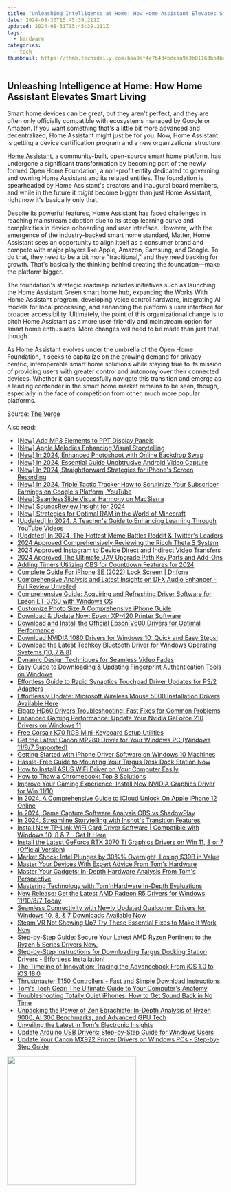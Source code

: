 ```yaml
---
title: "Unleashing Intelligence at Home: How Home Assistant Elevates Smart Living"
date: 2024-08-30T15:45:39.211Z
updated: 2024-08-31T15:45:39.211Z
tags:
  - hardware
categories:
  - tech
thumbnail: https://thmb.techidaily.com/baa9af4e7b434bdeaa9a3b01163bb4bc26127160d176aa35825ab519985b4fb1.jpg
---
```


## Unleashing Intelligence at Home: How Home Assistant Elevates Smart Living

Smart home devices can be great, but they aren't perfect, and they are often only officially compatible with ecosystems managed by Google or Amazon. If you want something that's a little bit more advanced and decentralized, Home Assistant might just be for you. Now, Home Assistant is getting a device certification program and a new organizational structure.

[Home Assistant](https://www.home-assistant.io/), a community-built, open-source smart home platform, has undergone a significant transformation by becoming part of the newly formed Open Home Foundation, a non-profit entity dedicated to governing and owning Home Assistant and its related entities. The foundation is spearheaded by Home Assistant's creators and inaugural board members, and while in the future it _might_ become bigger than just Home Assistant, right now it's basically only that.

 Despite its powerful features, Home Assistant has faced challenges in reaching mainstream adoption due to its steep learning curve and complexities in device onboarding and user interface. However, with the emergence of the industry-backed smart home standard, Matter, Home Assistant sees an opportunity to align itself as a consumer brand and compete with major players like Apple, Amazon, Samsung, and Google. To do that, they need to be a bit more "traditional," and they need backing for growth. That's basically the thinking behind creating the foundation—make the platform bigger.

 The foundation's strategic roadmap includes initiatives such as launching the Home Assistant Green smart home hub, expanding the Works With Home Assistant program, developing voice control hardware, integrating AI models for local processing, and enhancing the platform's user interface for broader accessibility. Ultimately, the point of this organizational change is to pitch Home Assistant as a more user-friendly and mainstream option for smart home enthusiasts. More changes will need to be made than just that, though.

 As Home Assistant evolves under the umbrella of the Open Home Foundation, it seeks to capitalize on the growing demand for privacy-centric, interoperable smart home solutions while staying true to its mission of providing users with greater control and autonomy over their connected devices. Whether it can successfully navigate this transition and emerge as a leading contender in the smart home market remains to be seen, though, especially in the face of competition from other, much more popular platforms.

 Source: [The Verge](https://www.theverge.com/24135207/home-assistant-announces-open-home-foundation)

<ins class="adsbygoogle"
     style="display:block"
     data-ad-format="autorelaxed"
     data-ad-client="ca-pub-7571918770474297"
     data-ad-slot="1223367746"></ins>



<ins class="adsbygoogle"
     style="display:block"
     data-ad-client="ca-pub-7571918770474297"
     data-ad-slot="8358498916"
     data-ad-format="auto"
     data-full-width-responsive="true"></ins>

<span class="atpl-alsoreadstyle">Also read:</span>
<div><ul>
<li><a href="https://extra-hints.techidaily.com/new-add-mp3-elements-to-ppt-display-panels/"><u>[New] Add MP3 Elements to PPT Display Panels</u></a></li>
<li><a href="https://article-files.techidaily.com/new-apple-melodies-enhancing-visual-storytelling/"><u>[New] Apple Melodies Enhancing Visual Storytelling</u></a></li>
<li><a href="https://fox-cloud.techidaily.com/new-in-2024-enhanced-photoshoot-with-online-backdrop-swap/"><u>[New] In 2024, Enhanced Photoshoot with Online Backdrop Swap</u></a></li>
<li><a href="https://screen-mirroring-recording.techidaily.com/new-in-2024-essential-guide-unobtrusive-android-video-capture/"><u>[New] In 2024, Essential Guide  Unobtrusive Android Video Capture</u></a></li>
<li><a href="https://video-screen-grab.techidaily.com/new-in-2024-straightforward-strategies-for-iphones-screen-recording/"><u>[New] In 2024, Straightforward Strategies for iPhone's Screen Recording</u></a></li>
<li><a href="https://youtube-docs.techidaily.com/n-2024-triple-tactic-tracker-how-to-scrutinize-your-subscriber-earnings-on-googles-platform-youtube/"><u>[New] In 2024, Triple Tactic Tracker  How to Scrutinize Your Subscriber Earnings on Google's Platform, YouTube</u></a></li>
<li><a href="https://extra-guidance.techidaily.com/new-seamlessslide-visual-harmony-on-macsierra/"><u>[New] SeamlessSlide  Visual Harmony on MacSierra</u></a></li>
<li><a href="https://on-screen-recording.techidaily.com/new-soundsreview-insight-for-2024/"><u>[New] SoundsReview Insight for 2024</u></a></li>
<li><a href="https://screen-capture.techidaily.com/new-strategies-for-optimal-ram-in-the-world-of-minecraft/"><u>[New] Strategies for Optimal RAM in the World of Minecraft</u></a></li>
<li><a href="https://facebook-video-share.techidaily.com/updated-in-2024-a-teachers-guide-to-enhancing-learning-through-youtube-videos/"><u>[Updated] In 2024, A Teacher's Guide to Enhancing Learning Through YouTube Videos</u></a></li>
<li><a href="https://twitter-videos.techidaily.com/updated-in-2024-the-hottest-meme-battles-reddit-and-twitters-leaders/"><u>[Updated] In 2024, The Hottest Meme Battles  Reddit & Twitter's Leaders</u></a></li>
<li><a href="https://fox-links.techidaily.com/2024-approved-comprehensively-reviewing-the-ricoh-theta-s-system/"><u>2024 Approved  Comprehensively Reviewing the Ricoh Theta S System</u></a></li>
<li><a href="https://instagram-video-files.techidaily.com/2024-approved-instagram-to-device-direct-and-indirect-video-transfers/"><u>2024 Approved  Instagram to Device  Direct and Indirect Video Transfers</u></a></li>
<li><a href="https://some-skills.techidaily.com/2024-approved-the-ultimate-uav-upgrade-path-key-parts-and-add-ons/"><u>2024 Approved  The Ultimate UAV Upgrade Path  Key Parts and Add-Ons</u></a></li>
<li><a href="https://screen-recording.techidaily.com/adding-timers-utilizing-obs-for-countdown-features-for-2024/"><u>Adding Timers  Utilizing OBS for Countdown Features for 2024</u></a></li>
<li><a href="https://iphone-unlock.techidaily.com/complete-guide-for-iphone-se-2022-lock-screen-drfone-by-drfone-ios/"><u>Complete Guide For iPhone SE (2022) Lock Screen | Dr.fone</u></a></li>
<li><a href="https://media-tips.techidaily.com/comprehensive-analysis-and-latest-insights-on-dfx-audio-enhancer-full-review-unveiled/"><u>Comprehensive Analysis and Latest Insights on DFX Audio Enhancer - Full Review Unveiled</u></a></li>
<li><a href="https://hardware-help.techidaily.com/comprehensive-guide-acquiring-and-refreshing-driver-software-for-epson-et-3760-with-windows-os/"><u>Comprehensive Guide: Acquiring and Refreshing Driver Software for Epson ET-3760 with Windows OS</u></a></li>
<li><a href="https://extra-resources.techidaily.com/customize-photo-size-a-comprehensive-iphone-guide/"><u>Customize Photo Size  A Comprehensive iPhone Guide</u></a></li>
<li><a href="https://hardware-help.techidaily.com/download-and-update-now-epson-xp-420-printer-software/"><u>Download & Update Now: Epson XP-420 Printer Software</u></a></li>
<li><a href="https://hardware-help.techidaily.com/download-and-install-the-official-epson-v600-drivers-for-optimal-performance/"><u>Download and Install the Official Epson V600 Drivers for Optimal Performance</u></a></li>
<li><a href="https://hardware-help.techidaily.com/download-nvidia-1080-drivers-for-windows-10-quick-and-easy-steps/"><u>Download NVIDIA 1080 Drivers for Windows 10: Quick and Easy Steps!</u></a></li>
<li><a href="https://hardware-help.techidaily.com/download-the-latest-techkey-bluetooth-driver-for-windows-operating-systems-10-7-and-8/"><u>Download the Latest Techkey Bluetooth Driver for Windows Operating Systems (10, 7 & 8)</u></a></li>
<li><a href="https://extra-tips.techidaily.com/dynamic-design-techniques-for-seamless-video-fades/"><u>Dynamic Design  Techniques for Seamless Video Fades</u></a></li>
<li><a href="https://hardware-help.techidaily.com/easy-guide-to-downloading-and-updating-fingerprint-authentication-tools-on-windows/"><u>Easy Guide to Downloading & Updating Fingerprint Authentication Tools on Windows</u></a></li>
<li><a href="https://hardware-help.techidaily.com/effortless-guide-to-rapid-synaptics-touchpad-driver-updates-for-ps2-adapters/"><u>Effortless Guide to Rapid Synaptics Touchpad Driver Updates for PS/2 Adapters</u></a></li>
<li><a href="https://hardware-help.techidaily.com/effortlessly-update-microsoft-wireless-mouse-5000-installation-drivers-available-here/"><u>Effortlessly Update: Microsoft Wireless Mouse 5000 Installation Drivers Available Here</u></a></li>
<li><a href="https://hardware-help.techidaily.com/elgato-hd60-drivers-troubleshooting-fast-fixes-for-common-problems/"><u>Elgato HD60 Drivers Troubleshooting: Fast Fixes for Common Problems</u></a></li>
<li><a href="https://hardware-help.techidaily.com/enhanced-gaming-performance-update-your-nvidia-geforce-210-drivers-on-windows-11/"><u>Enhanced Gaming Performance: Update Your Nvidia GeForce 210 Drivers on Windows 11</u></a></li>
<li><a href="https://hardware-help.techidaily.com/free-corsair-k70-rgb-mini-keyboard-setup-utilities/"><u>Free Corsair K70 RGB Mini-Keyboard Setup Utilities</u></a></li>
<li><a href="https://hardware-help.techidaily.com/get-the-latest-canon-mp280-driver-for-your-windows-pc-windows-1187-supported/"><u>Get the Latest Canon MP280 Driver for Your Windows PC (Windows 11/8/7 Supported)</u></a></li>
<li><a href="https://hardware-help.techidaily.com/getting-started-with-iphone-driver-software-on-windows-10-machines/"><u>Getting Started with iPhone Driver Software on Windows 10 Machines</u></a></li>
<li><a href="https://hardware-help.techidaily.com/1722974832319-hassle-free-guide-to-mounting-your-targus-desk-dock-station-now/"><u>Hassle-Free Guide to Mounting Your Targus Desk Dock Station Now</u></a></li>
<li><a href="https://hardware-help.techidaily.com/how-to-install-asus-wifi-driver-on-your-computer-easily/"><u>How to Install ASUS WiFi Driver on Your Computer Easily</u></a></li>
<li><a href="https://technical-tips.techidaily.com/how-to-thaw-a-chromebook-top-8-solutions/"><u>How to Thaw a Chromebook: Top 8 Solutions</u></a></li>
<li><a href="https://hardware-help.techidaily.com/improve-your-gaming-experience-install-new-nvidia-graphics-driver-for-win-1110/"><u>Improve Your Gaming Experience: Install New NVIDIA Graphics Driver for Win 11/10</u></a></li>
<li><a href="https://activate-lock.techidaily.com/in-2024-a-comprehensive-guide-to-icloud-unlock-on-apple-iphone-12-online-by-drfone-ios/"><u>In 2024, A Comprehensive Guide to iCloud Unlock On Apple iPhone 12 Online</u></a></li>
<li><a href="https://screen-video-capture.techidaily.com/in-2024-game-capture-software-analysis-obs-vs-shadowplay/"><u>In 2024, Game Capture Software Analysis  OBS vs ShadowPlay</u></a></li>
<li><a href="https://some-approaches.techidaily.com/in-2024-streamline-storytelling-with-inshots-transition-features/"><u>In 2024, Streamline Storytelling with Inshot's Transition Features</u></a></li>
<li><a href="https://hardware-help.techidaily.com/install-new-tp-link-wifi-card-driver-software-compatible-with-windows-10-8-and-7-get-it-here/"><u>Install New TP-Link WiFi Card Driver Software | Compatible with Windows 10, 8 & 7 - Get It Here</u></a></li>
<li><a href="https://hardware-help.techidaily.com/install-the-latest-geforce-rtx-3070-ti-graphics-drivers-on-win-11-8-or-7-official-version/"><u>Install the Latest GeForce RTX 3070 Ti Graphics Drivers on Win 11, 8 or 7 (Official Version)</u></a></li>
<li><a href="https://hardware-help.techidaily.com/market-shock-intel-plunges-by-30-overnight-losing-39b-in-value/"><u>Market Shock: Intel Plunges by 30%% Overnight, Losing $39B in Value</u></a></li>
<li><a href="https://hardware-help.techidaily.com/master-your-devices-with-expert-advice-from-toms-hardware/"><u>Master Your Devices With Expert Advice From Tom's Hardware</u></a></li>
<li><a href="https://hardware-help.techidaily.com/master-your-gadgets-in-depth-hardware-analysis-from-toms-perspective/"><u>Master Your Gadgets: In-Depth Hardware Analysis From Tom's Perspective</u></a></li>
<li><a href="https://hardware-help.techidaily.com/mastering-technology-with-tomnhardware-in-depth-evaluations/"><u>Mastering Technology with Tom'nHardware In-Depth Evaluations</u></a></li>
<li><a href="https://hardware-help.techidaily.com/1722973480172-new-release-get-the-latest-amd-radeon-r5-drivers-for-windows-111087-today/"><u>New Release: Get the Latest AMD Radeon R5 Drivers for Windows 11/10/8/7 Today</u></a></li>
<li><a href="https://hardware-help.techidaily.com/seamless-connectivity-with-newly-updated-qualcomm-drivers-for-windows-10-8-and-7-downloads-available-now/"><u>Seamless Connectivity with Newly Updated Qualcomm Drivers for Windows 10, 8, & 7 Downloads Available Now</u></a></li>
<li><a href="https://program-issues.techidaily.com/steam-vr-not-showing-up-try-these-essential-fixes-to-make-it-work-now/"><u>Steam VR Not Showing Up? Try These Essential Fixes to Make It Work Now</u></a></li>
<li><a href="https://hardware-help.techidaily.com/step-by-step-guide-secure-your-latest-amd-ryzen-pertinent-to-the-ryzen-5-series-drivers-now/"><u>Step-by-Step Guide: Secure Your Latest AMD Ryzen Pertinent to the Ryzen 5 Series Drivers Now.</u></a></li>
<li><a href="https://hardware-help.techidaily.com/step-by-step-instructions-for-downloading-targus-docking-station-drivers-effortless-installation/"><u>Step-by-Step Instructions for Downloading Targus Docking Station Drivers - Effortless Installation!</u></a></li>
<li><a href="https://tech-renaissance.techidaily.com/the-timeline-of-innovation-tracing-the-advanceback-from-ios-10-to-ios-180/"><u>The Timeline of Innovation: Tracing the Advanceback From iOS 1.0 to iOS 18.0</u></a></li>
<li><a href="https://hardware-help.techidaily.com/thrustmaster-t150-controllers-fast-and-simple-download-instructions/"><u>Thrustmaster T150 Controllers - Fast and Simple Download Instructions</u></a></li>
<li><a href="https://hardware-help.techidaily.com/toms-tech-gear-the-ultimate-guide-to-your-computers-anatomy/"><u>Tom's Tech Gear: The Ultimate Guide to Your Computer's Anatomy</u></a></li>
<li><a href="https://fox-that.techidaily.com/troubleshooting-totally-quiet-iphones-how-to-get-sound-back-in-no-time/"><u>Troubleshooting Totally Quiet iPhones: How to Get Sound Back in No Time</u></a></li>
<li><a href="https://hardware-help.techidaily.com/unpacking-the-power-of-zen-ebrachiate-in-depth-analysis-of-ryzen-9000-ai-300-benchmarks-and-advanced-gpu-tech/"><u>Unpacking the Power of Zen Ebrachiate: In-Depth Analysis of Ryzen 9000, AI 300 Benchmarks, and Advanced GPU Tech</u></a></li>
<li><a href="https://hardware-help.techidaily.com/unveiling-the-latest-in-toms-electronic-insights/"><u>Unveiling the Latest in Tom's Electronic Insights</u></a></li>
<li><a href="https://hardware-help.techidaily.com/update-arduino-usb-drivers-step-by-step-guide-for-windows-users/"><u>Update Arduino USB Drivers: Step-by-Step Guide for Windows Users</u></a></li>
<li><a href="https://hardware-help.techidaily.com/update-your-canon-mx922-printer-drivers-on-windows-pcs-step-by-step-guide/"><u>Update Your Canon MX922 Printer Drivers on Windows PCs - Step-by-Step Guide</u></a></li>
</ul></div>

<!-- affiliate ads begin -->
<a href="https://coinrule.sjv.io/c/5597632/1958374/18409" target="_top" id="1958374"><img src="//a.impactradius-go.com/display-ad/18409-1958374" border="0" alt="" width="300" height="300"/></a><img height="0" width="0" src="https://imp.pxf.io/i/5597632/1958374/18409" style="position:absolute;visibility:hidden;" border="0" />
<!-- affiliate ads end -->